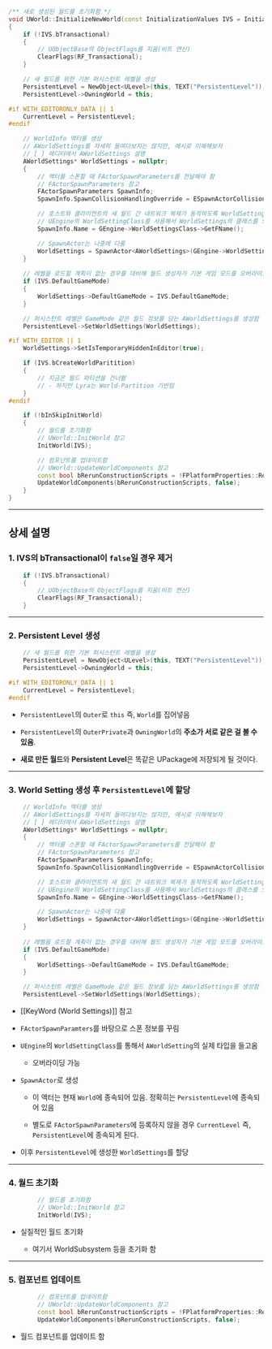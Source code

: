 ```cpp
/** 새로 생성된 월드를 초기화함 */
void UWorld::InitializeNewWorld(const InitializationValues IVS = InitializationValues(), bool bInSkipInitWorld = false)
{
    if (!IVS.bTransactional)
    {
        // UObjectBase의 ObjectFlags를 지움(비트 연산)
        ClearFlags(RF_Transactional);
    }

    // 새 월드를 위한 기본 퍼시스턴트 레벨을 생성
    PersistentLevel = NewObject<ULevel>(this, TEXT("PersistentLevel"));
    PersistentLevel->OwningWorld = this;

#if WITH_EDITORONLY_DATA || 1
    CurrentLevel = PersistentLevel;
#endif

    // WorldInfo 액터를 생성
    // AWorldSettings를 자세히 들여다보지는 않지만, 예시로 이해해보자
    // [ ] 에디터에서 AWorldSettings 설명
    AWorldSettings* WorldSettings = nullptr;
    {
        // 액터를 스폰할 때 FActorSpawnParameters를 전달해야 함
        // FActorSpawnParameters 참고
        FActorSpawnParameters SpawnInfo;
        SpawnInfo.SpawnCollisionHandlingOverride = ESpawnActorCollisionHandlingMethod::AlwaysSpawn;

        // 호스트와 클라이언트의 새 월드 간 네트워크 복제가 동작하도록 WorldSettings에 상수 이름을 설정함
        // UEngine의 WorldSettingClass를 사용해서 WorldSettings의 클래스를 오버라이드할 수 있음
        SpawnInfo.Name = GEngine->WorldSettingsClass->GetFName();

        // SpawnActor는 나중에 다룸
        WorldSettings = SpawnActor<AWorldSettings>(GEngine->WorldSettingsClass, SpawnInfo);
    }
    
    // 레벨을 로드할 계획이 없는 경우를 대비해 월드 생성자가 기본 게임 모드를 오버라이드할 수 있도록 허용
    if (IVS.DefaultGameMode)
    {
        WorldSettings->DefaultGameMode = IVS.DefaultGameMode;
    }

    // 퍼시스턴트 레벨은 GameMode 같은 월드 정보를 담는 AWorldSettings를 생성함
    PersistentLevel->SetWorldSettings(WorldSettings);

#if WITH_EDITOR || 1
    WorldSettings->SetIsTemporaryHiddenInEditor(true);

    if (IVS.bCreateWorldParitition)
    {
        // 지금은 월드 파티션을 건너뜀
        // - 하지만 Lyra는 World-Partition 기반임
    }
#endif

    if (!bInSkipInitWorld)
    {
        // 월드를 초기화함
        // UWorld::InitWorld 참고
        InitWorld(IVS);

        // 컴포넌트를 업데이트함
        // UWorld::UpdateWorldComponents 참고
        const bool bRerunConstructionScripts = !FPlatformProperties::RequiresCookedData();
        UpdateWorldComponents(bRerunConstructionScripts, false);
    }
}
```
---
## 상세 설명
### 1. IVS의 bTransactional이 `false`일 경우 제거
```cpp
    if (!IVS.bTransactional)
    {
        // UObjectBase의 ObjectFlags를 지움(비트 연산)
        ClearFlags(RF_Transactional);
    }
```

---

### 2. Persistent Level 생성
```cpp
	// 새 월드를 위한 기본 퍼시스턴트 레벨을 생성
    PersistentLevel = NewObject<ULevel>(this, TEXT("PersistentLevel"));
    PersistentLevel->OwningWorld = this;

#if WITH_EDITORONLY_DATA || 1
    CurrentLevel = PersistentLevel;
#endif
```
- `PersistentLevel`의 `Outer`로 `this` 즉, `World`를 집어넣음
	  
- `PersistentLevel`의 `OuterPrivate`과 `OwningWorld`의 **주소가 서로 같은 걸 볼 수 있음**.
	  
- **새로 만든 월드**와 **Persistent Level**은 똑같은 UPackage에 저장되게 될 것이다.

---

### 3. World Setting 생성 후 `PersistentLevel`에 할당
```cpp
    // WorldInfo 액터를 생성
    // AWorldSettings를 자세히 들여다보지는 않지만, 예시로 이해해보자
    // [ ] 에디터에서 AWorldSettings 설명
    AWorldSettings* WorldSettings = nullptr;
    {
        // 액터를 스폰할 때 FActorSpawnParameters를 전달해야 함
        // FActorSpawnParameters 참고
        FActorSpawnParameters SpawnInfo;
        SpawnInfo.SpawnCollisionHandlingOverride = ESpawnActorCollisionHandlingMethod::AlwaysSpawn;

        // 호스트와 클라이언트의 새 월드 간 네트워크 복제가 동작하도록 WorldSettings에 상수 이름을 설정함
        // UEngine의 WorldSettingClass를 사용해서 WorldSettings의 클래스를 오버라이드할 수 있음
        SpawnInfo.Name = GEngine->WorldSettingsClass->GetFName();

        // SpawnActor는 나중에 다룸
        WorldSettings = SpawnActor<AWorldSettings>(GEngine->WorldSettingsClass, SpawnInfo);
    }
    
    // 레벨을 로드할 계획이 없는 경우를 대비해 월드 생성자가 기본 게임 모드를 오버라이드할 수 있도록 허용
    if (IVS.DefaultGameMode)
    {
        WorldSettings->DefaultGameMode = IVS.DefaultGameMode;
    }

    // 퍼시스턴트 레벨은 GameMode 같은 월드 정보를 담는 AWorldSettings를 생성함
    PersistentLevel->SetWorldSettings(WorldSettings);

```
- [[KeyWord (World Settings)]] 참고
	  
- `FActorSpawnParamters`를 바탕으로 스폰 정보를 꾸림
	  
- `UEngine`의 `WorldSettingClass`를 통해서 `AWorldSetting`의 실제 타입을 들고옴
	  
	- 오버라이딩 가능
		  
- `SpawnActor`로 생성
	  
	- 이 액터는 현재 `World`에 종속되어 있음. 정확히는 `PersistentLevel`에 종속되어 있음
		
	- 별도로 `FActorSpawnParameters`에 등록하지 않을 경우 `CurrentLevel` 즉, `PersistentLevel`에 종속되게 된다.
		  
- 이후 `PersistentLevel`에 생성한 `WorldSettings`를 할당

---

### 4. 월드 초기화
```cpp
        // 월드를 초기화함
        // UWorld::InitWorld 참고
        InitWorld(IVS);
```
- 실질적인 월드 초기화
	 
	- 여기서 WorldSubsystem 등을 초기화 함

---

### 5. 컴포넌트 업데이트
```cpp
        // 컴포넌트를 업데이트함
        // UWorld::UpdateWorldComponents 참고
        const bool bRerunConstructionScripts = !FPlatformProperties::RequiresCookedData();
        UpdateWorldComponents(bRerunConstructionScripts, false);
```
- 월드 컴포넌트를 업데이트 함
